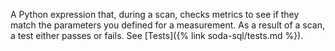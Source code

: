 A Python expression that, during a scan, checks metrics to see if they match the parameters you defined for a measurement. As a result of a scan, a test either passes or fails. See [Tests]({% link soda-sql/tests.md %}).